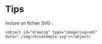 # Tips

Inclure un fichier SVG :
```
<object id="drawing" type="image/svg+xml" data="./img/chinatemple.svg"></object>
```
